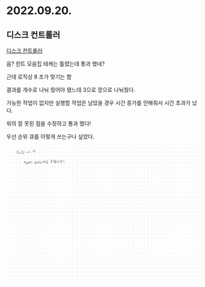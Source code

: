# 2022.09.20.

## 디스크 컨트롤러

[디스크 컨트롤러](https://school.programmers.co.kr/learn/courses/30/lessons/42627)

음? 힌트 모음집 테케는 틀렸는데 통과 했네?

근데 로직상 8 초가 맞기는 함

결과를 개수로 나눠 줬어야 됐느데 3으로 깡으로 나눠줬다.

가능한 작업이 없지만 실행할 작업은 남았을 경우 시간 증가를 안해줘서 시간 초과가 났다.

위의 잘 못된 점을 수정하고 통과 했다!

우선 순위 큐를 이렇게 쓰는구나 싶었다.

![필기](TIL-31.jpg)